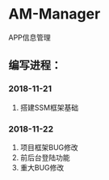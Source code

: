 # AM-Manager
APP信息管理
## 编写进程：
### 2018-11-21
1. 搭建SSM框架基础
### 2018-11-22
1. 项目框架BUG修改
2. 前后台登陆功能
3. 重大BUG修改
